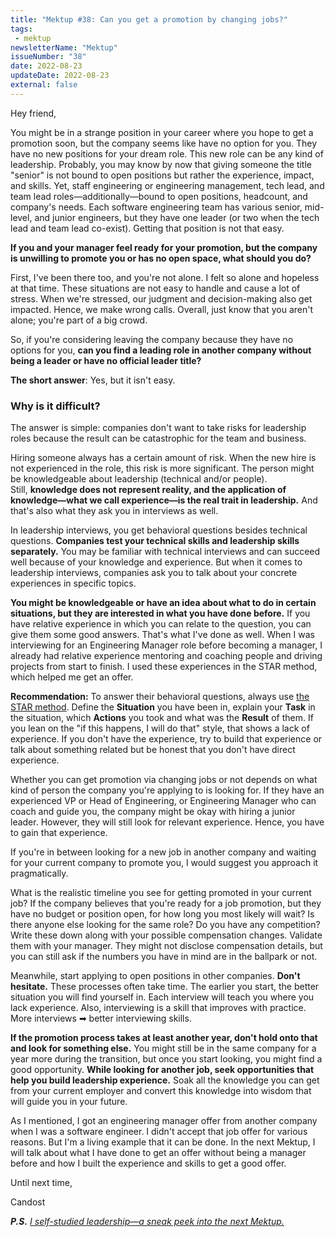 ```yaml
---
title: "Mektup #38: Can you get a promotion by changing jobs?"
tags:
 - mektup
newsletterName: "Mektup"
issueNumber: "38"
date: 2022-08-23
updateDate: 2022-08-23
external: false
---
```


Hey friend,

You might be in a strange position in your career where you hope to get a promotion soon, but the company seems like have no option for you. They have no new positions for your dream role. This new role can be any kind of leadership. Probably, you may know by now that giving someone the title "senior" is not bound to open positions but rather the experience, impact, and skills. Yet, staff engineering or engineering management, tech lead, and team lead roles—additionally—bound to open positions, headcount, and company's needs. Each software engineering team has various senior, mid-level, and junior engineers, but they have one leader (or two when the tech lead and team lead co-exist). Getting that position is not that easy.

**If you and your manager feel ready for your promotion, but the company is unwilling to promote you or has no open space, what should you do?**

First, I've been there too, and you're not alone. I felt so alone and hopeless at that time. These situations are not easy to handle and cause a lot of stress. When we're stressed, our judgment and decision-making also get impacted. Hence, we make wrong calls. Overall, just know that you aren't alone; you're part of a big crowd.

So, if you're considering leaving the company because they have no options for you, **can you find a leading role in another company without being a leader or have no official leader title?**

**The short answer**: Yes, but it isn't easy.

### Why is it difficult?

The answer is simple: companies don't want to take risks for leadership roles because the result can be catastrophic for the team and business.

Hiring someone always has a certain amount of risk. When the new hire is not experienced in the role, this risk is more significant. The person might be knowledgeable about leadership (technical and/or people). Still, **knowledge does not represent reality, and the application of knowledge—what we call experience—is the real trait in leadership.** And that's also what they ask you in interviews as well.

In leadership interviews, you get behavioral questions besides technical questions. **Companies test your technical skills and leadership skills separately.** You may be familiar with technical interviews and can succeed well because of your knowledge and experience. But when it comes to leadership interviews, companies ask you to talk about your concrete experiences in specific topics.

**You might be knowledgeable or have an idea about what to do in certain situations, but they are interested in what you have done before.** If you have relative experience in which you can relate to the question, you can give them some good answers. That's what I've done as well. When I was interviewing for an Engineering Manager role before becoming a manager, I already had relative experience mentoring and coaching people and driving projects from start to finish. I used these experiences in the STAR method, which helped me get an offer.

**Recommendation:** To answer their behavioral ques­tions, always use [the STAR method](https://blog.hubspot.com/marketing/star-interview-method). Define the **Situation** you have been in, explain your **Task** in the situation, which **Actions** you took and what was the **Result** of them. If you lean on the "if this happens, I will do that" style, that shows a lack of experience. If you don't have the experience, try to build that experience or talk about something related but be honest that you don't have direct experience.

Whether you can get promotion via changing jobs or not depends on what kind of person the company you're applying to is looking for. If they have an experienced VP or Head of Engineering, or Engineering Manager who can coach and guide you, the company might be okay with hiring a junior leader. However, they will still look for rele­vant experience. Hence, you have to gain that experience.

If you're in between looking for a new job in another company and waiting for your current company to promote you, I would suggest you approach it pragmatically.

What is the realistic timeline you see for getting promoted in your current job? If the company believes that you're ready for a job promotion, but they have no budget or position open, for how long you most likely will wait? Is there anyone else looking for the same role? Do you have any competition? Write these down along with your possible compensation changes. Validate them with your manager. They might not disclose compensation details, but you can still ask if the numbers you have in mind are in the ballpark or not.

Meanwhile, start applying to open positions in other companies. **Don't hesitate.** These processes often take time. The earlier you start, the better situation you will find yourself in. Each interview will teach you where you lack experience. Also, interviewing is a skill that improves with practice. More interviews ➡ better interviewing skills.

**If the promotion process takes at least another year, don't hold onto that and look for something else.** You might still be in the same company for a year more during the transition, but once you start looking, you might find a good opportunity. **While looking for another job, seek opportunities that help you build leadership experience.** Soak all the knowledge you can get from your current employer and convert this knowledge into wisdom that will guide you in your future.

As I mentioned, I got an engineering manager offer from another company when I was a software engineer. I didn't accept that job offer for various reasons. But I'm a living example that it can be done. In the next Mektup, I will talk about what I have done to get an offer without being a manager before and how I built the experience and skills to get a good offer.

Until next time,

Candost

_**P.S.** [I self-studied leadership—a sneak peek into the next Mektup.](/studying-and-learning-leadership/)_

